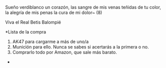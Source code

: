 Sueño verdiblanco un corazón,
las sangre de mis venas teñidas de tu color,
la alegría de mis penas
la cura de mi dolor~ (8)

Viva el Real Betis Balompié

*Lista de la compra
1. AK47 para cargarme a más de uno/a
2. Munición para ello. Nunca se sabes si acertarás a la primera o no.
3. Comprarlo todo por Amazon, que sale más barato.
*
